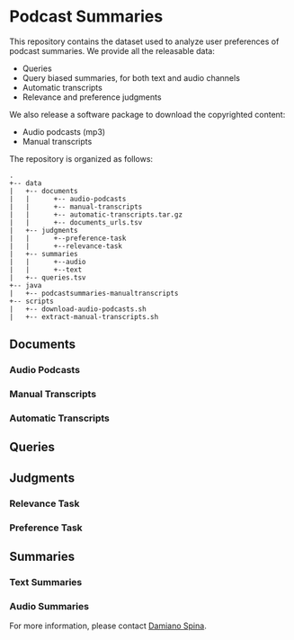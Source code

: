 # Podcast Summaries

This repository contains the dataset used to analyze user preferences of podcast summaries.
We provide all the releasable data:
 * Queries
 * Query biased summaries, for both text and audio channels
 * Automatic transcripts
 * Relevance and preference judgments

 We also release a software package to download the copyrighted content:
* Audio podcasts (mp3)
* Manual transcripts

The repository is organized as follows:
```
.
+-- data
|   +-- documents
|   |      +-- audio-podcasts               
|   |      +-- manual-transcripts
|   |      +-- automatic-transcripts.tar.gz
|   |      +-- documents_urls.tsv
|   +-- judgments
|   |      +--preference-task
|   |      +--relevance-task
|   +-- summaries
|   |      +--audio
|   |      +--text
|   +-- queries.tsv
+-- java
|   +-- podcastsummaries-manualtranscripts
+-- scripts
|   +-- download-audio-podcasts.sh
|   +-- extract-manual-transcripts.sh
```

## Documents
### Audio Podcasts
### Manual Transcripts
### Automatic Transcripts

## Queries

## Judgments
### Relevance Task
### Preference Task

## Summaries
### Text Summaries
### Audio Summaries



 For more information, please contact [Damiano Spina](http://www.damianospina.com/contact).
